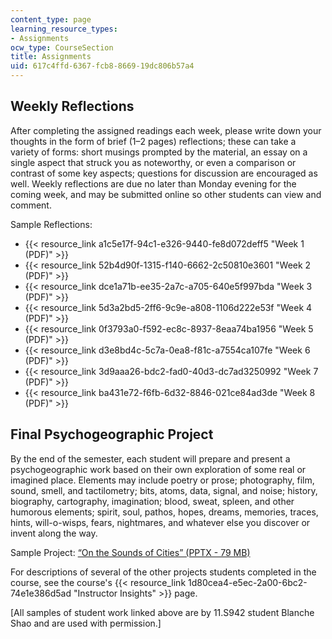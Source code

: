 ```yaml
---
content_type: page
learning_resource_types:
- Assignments
ocw_type: CourseSection
title: Assignments
uid: 617c4ffd-6367-fcb8-8669-19dc806b57a4
---
```


Weekly Reflections
------------------

After completing the assigned readings each week, please write down your thoughts in the form of brief (1–2 pages) reflections; these can take a variety of forms: short musings prompted by the material, an essay on a single aspect that struck you as noteworthy, or even a comparison or contrast of some key aspects; questions for discussion are encouraged as well. Weekly reflections are due no later than Monday evening for the coming week, and may be submitted online so other students can view and comment.

Sample Reflections:

*   {{< resource_link a1c5e17f-94c1-e326-9440-fe8d072deff5 "Week 1 (PDF)" >}}
*   {{< resource_link 52b4d90f-1315-f140-6662-2c50810e3601 "Week 2 (PDF)" >}}
*   {{< resource_link dce1a71b-ee35-2a7c-a705-640e5f997bda "Week 3 (PDF)" >}}
*   {{< resource_link 5d3a2bd5-2ff6-9c9e-a808-1106d222e53f "Week 4 (PDF)" >}}
*   {{< resource_link 0f3793a0-f592-ec8c-8937-8eaa74ba1956 "Week 5 (PDF)" >}}
*   {{< resource_link d3e8bd4c-5c7a-0ea8-f81c-a7554ca107fe "Week 6 (PDF)" >}}
*   {{< resource_link 3d9aaa26-bdc2-fad0-40d3-dc7ad3250992 "Week 7 (PDF)" >}}
*   {{< resource_link ba431e72-f6fb-6d32-8846-021ce84ad3de "Week 8 (PDF)" >}}

Final Psychogeographic Project
------------------------------

By the end of the semester, each student will prepare and present a psychogeographic work based on their own exploration of some real or imagined place. Elements may include poetry or prose; photography, film, sound, smell, and tactilometry; bits, atoms, data, signal, and noise; history, biography, cartography, imagination; blood, sweat, spleen, and other humorous elements; spirit, soul, pathos, hopes, dreams, memories, traces, hints, will-o-wisps, fears, nightmares, and whatever else you discover or invent along the way.

Sample Project: [“On the Sounds of Cities” (PPTX - 79 MB)](/ans7870/11/11.S942/F20/MIT11_s942f20_shao_slides.pptx)

For descriptions of several of the other projects students completed in the course, see the course's {{< resource_link 1d80cea4-e5ec-2a00-6bc2-74e1e386d5ad "Instructor Insights" >}} page.

\[All samples of student work linked above are by 11.S942 student Blanche Shao and are used with permission.\]